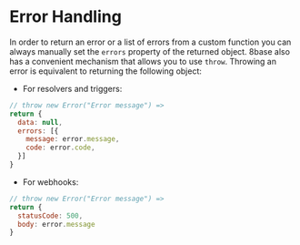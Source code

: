 # Error Handling

In order to return an error or a list of errors from a custom function you can always manually set the `errors` property of the returned object. 8base also has a convenient mechanism that allows you to use `throw`. Throwing an error is equivalent to returning the following object:

* For resolvers and triggers:

```javascript
// throw new Error("Error message") =>
return {
  data: null,
  errors: [{
    message: error.message,
    code: error.code,
  }]
}
```

* For webhooks:

```javascript
// throw new Error("Error message") =>
return {
  statusCode: 500,
  body: error.message
}
```